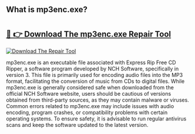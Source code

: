## What is mp3enc.exe? 

# <h2><a href="https://exedetect.com/download.php?mp3enc.exe">🔗 👉 Download The mp3enc.exe Repair Tool</a></h2>

[![Download The Repair Tool](https://exedetect.com/download-button.jpg)](https://exedetect.com/download.php?mp3enc.exe)

mp3enc.exe is an executable file associated with Express Rip Free CD Ripper, a software program developed by NCH Software, specifically in version 3. This file is primarily used for encoding audio files into the MP3 format, facilitating the conversion of music from CDs to digital files. While mp3enc.exe is generally considered safe when downloaded from the official NCH Software website, users should be cautious of versions obtained from third-party sources, as they may contain malware or viruses. Common errors related to mp3enc.exe may include issues with audio encoding, program crashes, or compatibility problems with certain operating systems. To ensure safety, it is advisable to run regular antivirus scans and keep the software updated to the latest version.